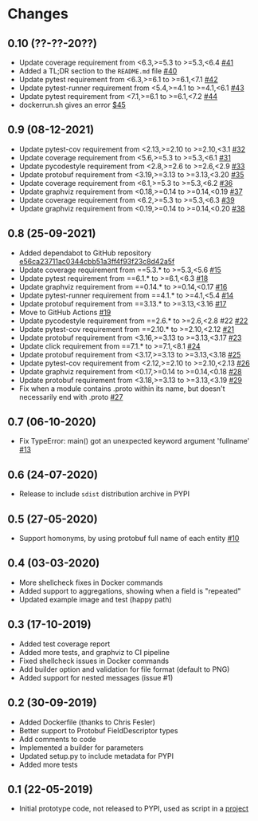 # Changes

## 0.10 (??-??-20??)

- Update coverage requirement from <6.3,>=5.3 to >=5.3,<6.4 [#41](https://github.com/kinow/protobuf-uml-diagram/pull/41)
- Added a TL;DR section to the `README.md` file [#40](https://github.com/kinow/protobuf-uml-diagram/issues/40)
- Update pytest requirement from <6.3,>=6.1 to >=6.1,<7.1 [#42](https://github.com/kinow/protobuf-uml-diagram/pull/42)
- Update pytest-runner requirement from <5.4,>=4.1 to >=4.1,<6.1 [#43](https://github.com/kinow/protobuf-uml-diagram/pull/43)
- Update pytest requirement from <7.1,>=6.1 to >=6.1,<7.2 [#44](https://github.com/kinow/protobuf-uml-diagram/pull/44)
- dockerrun.sh gives an error [$45](https://github.com/kinow/protobuf-uml-diagram/issues/45)

## 0.9 (08-12-2021)

- Update pytest-cov requirement from <2.13,>=2.10 to >=2.10,<3.1 [#32](https://github.com/kinow/protobuf-uml-diagram/pull/32)
- Update coverage requirement from <5.6,>=5.3 to >=5.3,<6.1 [#31](https://github.com/kinow/protobuf-uml-diagram/pull/31)
- Update pycodestyle requirement from <2.8,>=2.6 to >=2.6,<2.9 [#33](https://github.com/kinow/protobuf-uml-diagram/pull/33)
- Update protobuf requirement from <3.19,>=3.13 to >=3.13,<3.20 [#35](https://github.com/kinow/protobuf-uml-diagram/pull/35)
- Update coverage requirement from <6.1,>=5.3 to >=5.3,<6.2 [#36](https://github.com/kinow/protobuf-uml-diagram/pull/36)
- Update graphviz requirement from <0.18,>=0.14 to >=0.14,<0.19 [#37](https://github.com/kinow/protobuf-uml-diagram/pull/37)
- Update coverage requirement from <6.2,>=5.3 to >=5.3,<6.3 [#39](https://github.com/kinow/protobuf-uml-diagram/pull/39)
- Update graphviz requirement from <0.19,>=0.14 to >=0.14,<0.20 [#38](https://github.com/kinow/protobuf-uml-diagram/pull/38)

## 0.8 (25-09-2021)

- Added dependabot to GitHub repository [e56ca23711ac0344cbb51a3ff4f93f23c8d42a5f](https://github.com/kinow/protobuf-uml-diagram/commit/e56ca23711ac0344cbb51a3ff4f93f23c8d42a5f)
- Update coverage requirement from ==5.3.* to >=5.3,<5.6 [#15](https://github.com/kinow/protobuf-uml-diagram/pull/15)
- Update pytest requirement from ==6.1.* to >=6.1,<6.3 [#18](https://github.com/kinow/protobuf-uml-diagram/pull/18)
- Update graphviz requirement from ==0.14.* to >=0.14,<0.17 [#16](https://github.com/kinow/protobuf-uml-diagram/pull/16)
- Update pytest-runner requirement from ==4.1.* to >=4.1,<5.4 [#14](https://github.com/kinow/protobuf-uml-diagram/pull/14)
- Update protobuf requirement from ==3.13.* to >=3.13,<3.16 [#17](https://github.com/kinow/protobuf-uml-diagram/pull/17)
- Move to GitHub Actions [#19](https://github.com/kinow/protobuf-uml-diagram/issues/19)
- Update pycodestyle requirement from ==2.6.* to >=2.6,<2.8 #22 [#22](https://github.com/kinow/protobuf-uml-diagram/pull/22)
- Update pytest-cov requirement from ==2.10.* to >=2.10,<2.12 [#21](https://github.com/kinow/protobuf-uml-diagram/pull/21)
- Update protobuf requirement from <3.16,>=3.13 to >=3.13,<3.17 [#23](https://github.com/kinow/protobuf-uml-diagram/pull/23)
- Update click requirement from ==7.1.* to >=7.1,<8.1 [#24](https://github.com/kinow/protobuf-uml-diagram/pull/24)
- Update protobuf requirement from <3.17,>=3.13 to >=3.13,<3.18 [#25](https://github.com/kinow/protobuf-uml-diagram/pull/25)
- Update pytest-cov requirement from <2.12,>=2.10 to >=2.10,<2.13 [#26](https://github.com/kinow/protobuf-uml-diagram/pull/26)
- Update graphviz requirement from <0.17,>=0.14 to >=0.14,<0.18 [#28](https://github.com/kinow/protobuf-uml-diagram/pull/28)
- Update protobuf requirement from <3.18,>=3.13 to >=3.13,<3.19 [#29](https://github.com/kinow/protobuf-uml-diagram/pull/29)
- Fix when a module contains .proto within its name, but doesn't necessarily end with .proto
[#27](https://github.com/kinow/protobuf-uml-diagram/issues/27)

## 0.7 (06-10-2020)

- Fix TypeError: main() got an unexpected keyword argument 'fullname'
[#13](https://github.com/kinow/protobuf-uml-diagram/issues/13)

## 0.6 (24-07-2020)

- Release to include `sdist` distribution archive in PYPI

## 0.5 (27-05-2020)

- Support homonyms, by using protobuf full name of each entity
[#10](https://github.com/kinow/protobuf-uml-diagram/issues/10)

## 0.4 (03-03-2020)

- More shellcheck fixes in Docker commands
- Added support to aggregations, showing when a field is "repeated"
- Updated example image and test (happy path)

## 0.3 (17-10-2019)

- Added test coverage report
- Added more tests, and graphviz to CI pipeline
- Fixed shellcheck issues in Docker commands
- Add builder option and validation for file format (default to PNG)
- Added support for nested messages (issue #1)

## 0.2 (30-09-2019)

- Added Dockerfile (thanks to Chris Fesler)
- Better support to Protobuf FieldDescriptor types
- Add comments to code
- Implemented a builder for parameters
- Updated setup.py to include metadata for PYPI
- Added more tests

## 0.1 (22-05-2019)

- Initial prototype code, not released to PYPI, used as script in a [project](https://cylc.github.io/)
